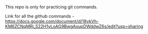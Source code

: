 This repo is only for practicing git commands.

Link for all the github commands - https://docs.google.com/document/d/18ykVh-KM6ZCNqMRj_522H1yLoAG9BwgAxupDWddwZ6s/edit?usp=sharing
